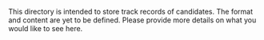 This directory is intended to store track records of candidates. The format and content are yet to be defined. Please provide more details on what you would like to see here.